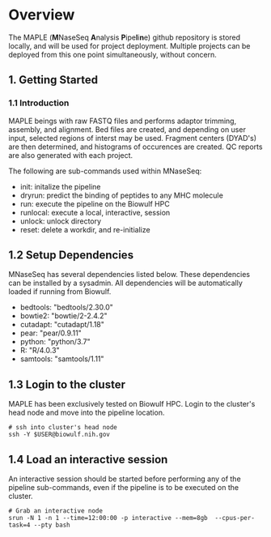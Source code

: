 # Overview
The MAPLE (**M**NaseSeq **A**nalysis **P**ipe**l**i**n**e) github repository is stored locally, and will be used for project deployment. Multiple projects can be deployed from this one point simultaneously, without concern.

## 1. Getting Started
### 1.1 Introduction
MAPLE beings with raw FASTQ files and performs adaptor trimming, assembly, and alignment. Bed files are created, and depending on user input, selected regions of interst may be used. Fragment centers (DYAD's) are then determined, and histograms of occurences are created. QC reports are also generated with each project.

The following are sub-commands used within MNaseSeq:

- init: initalize the pipeline
- dryrun: predict the binding of peptides to any MHC molecule
- run: execute the pipeline on the Biowulf HPC
- runlocal: execute a local, interactive, session
- unlock: unlock directory
- reset: delete a workdir, and re-initialize

## 1.2 Setup Dependencies
MNaseSeq has several dependencies listed below. These dependencies can be installed by a sysadmin. All dependencies will be automatically loaded if running from Biowulf.

- bedtools: "bedtools/2.30.0"
- bowtie2: "bowtie/2-2.4.2"
- cutadapt: "cutadapt/1.18"
- pear: "pear/0.9.11"
- python: "python/3.7"
- R: "R/4.0.3"
- samtools: "samtools/1.11"

## 1.3 Login to the cluster
MAPLE has been exclusively tested on Biowulf HPC. Login to the cluster's head node and move into the pipeline location.
```
# ssh into cluster's head node
ssh -Y $USER@biowulf.nih.gov
```

## 1.4 Load an interactive session
An interactive session should be started before performing any of the pipeline sub-commands, even if the pipeline is to be executed on the cluster.
```
# Grab an interactive node
srun -N 1 -n 1 --time=12:00:00 -p interactive --mem=8gb  --cpus-per-task=4 --pty bash
```